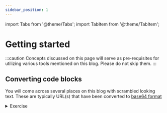 ```yaml
---
sidebar_position: 1
---
```


import Tabs from '@theme/Tabs';
import TabItem from '@theme/TabItem';

# Getting started

:::caution
Concepts discussed on this page will serve as pre-requisites for utilizing various tools mentioned on this blog. Please do not skip them.
:::

## Converting code blocks

You will come across several places on this blog with scrambled looking text. These are typically URL(s) that have been converted to [base64 format](https://en.wikipedia.org/wiki/Base64)

<details><summary>Exercise</summary>
<summary> Decode the base64 code to obtain a URL </summary>
<Tabs>
  <TabItem value="dec" label="Decode">

```
aHR0cHM6Ly9naXRodWIuY29tLw==
```

  </TabItem>
  <TabItem value="res" label="Result">

https://github.com/

  </TabItem>
</Tabs>
</details>
